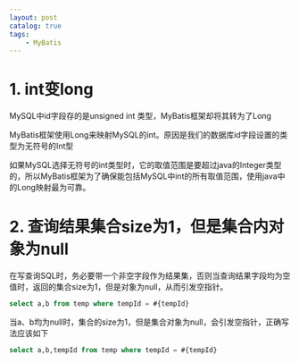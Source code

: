 ```yaml
---
layout: post   	
catalog: true 	
tags:
    - MyBatis
---
```


# 1. int变long

MySQL中id字段存的是unsigned int 类型，MyBatis框架却将其转为了Long

MyBatis框架使用Long来映射MySQL的int。原因是我们的数据库id字段设置的类型为无符号的Int型

如果MySQL选择无符号的int类型时，它的取值范围是要超过java的Integer类型的，所以MyBatis框架为了确保能包括MySQL中int的所有取值范围，使用java中的Long映射最为可靠。

# 2. 查询结果集合size为1，但是集合内对象为null

在写查询SQL时，务必要带一个非空字段作为结果集，否则当查询结果字段均为空值时，返回的集合size为1，但是对象为null，从而引发空指针。

```sql
select a,b from temp where tempId = #{tempId}
```

当a、b均为null时，集合的size为1，但是集合对象为null，会引发空指针，正确写法应该如下

```sql
select a,b,tempId from temp where tempId = #{tempId}
```